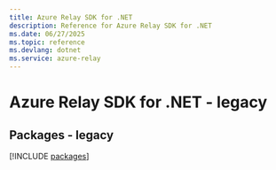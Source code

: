 ```yaml
---
title: Azure Relay SDK for .NET
description: Reference for Azure Relay SDK for .NET
ms.date: 06/27/2025
ms.topic: reference
ms.devlang: dotnet
ms.service: azure-relay
---
```

# Azure Relay SDK for .NET - legacy
## Packages - legacy
[!INCLUDE [packages](relay-index.md)]